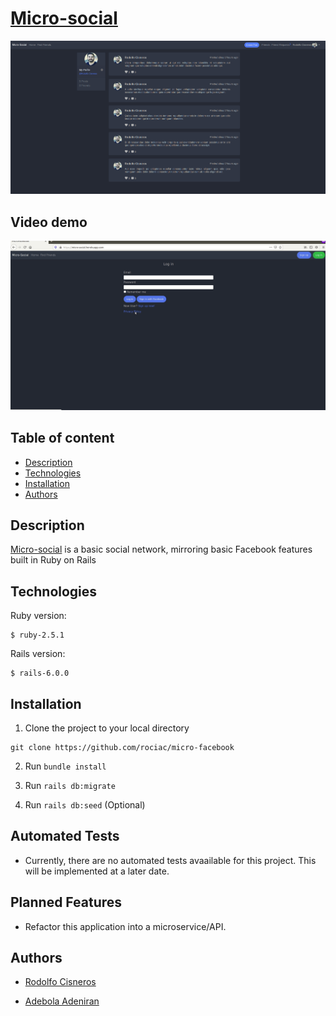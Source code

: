 # [Micro-social](https://micro-social.herokuapp.com/)

![Micro-social Screenshot](screenshot.png)

## Video demo
![Micro-social_video](./micro-social.gif)

## Table of content

- [Description](#description)
- [Technologies](#technologies)
- [Installation](#installation)
- [Authors](#authors)

## Description

[Micro-social](https://micro-social.herokuapp.com/) is a basic social network, mirroring basic Facebook features built in Ruby on Rails

## Technologies

Ruby version:

```
$ ruby-2.5.1
```

Rails version:

```
$ rails-6.0.0
```

## Installation

1. Clone the project to your local directory

```
git clone https://github.com/rociac/micro-facebook
```

2. Run `bundle install`

3. Run `rails db:migrate`

4. Run `rails db:seed` (Optional)

## Automated Tests
- Currently, there are no automated tests avaailable for this project. This will be implemented at a later date.

## Planned Features
- Refactor this application into a microservice/API.

## Authors

- [Rodolfo Cisneros](https://github.com/rociac)

- [Adebola Adeniran](https://github.com/onedebos)
